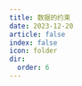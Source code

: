 ```yaml
---
title: 数据的约束
date: 2023-12-20
article: false
index: false
icon: folder
dir:
  order: 6
---
```


<Catalog />
